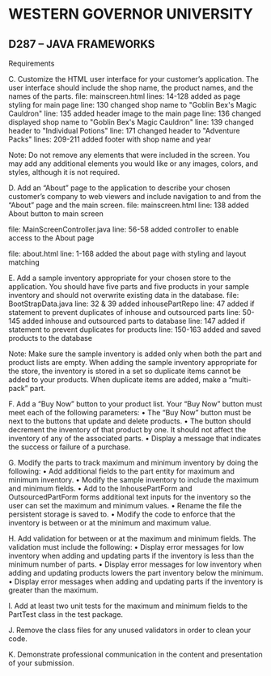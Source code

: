 # WESTERN GOVERNOR UNIVERSITY 
## D287 – JAVA FRAMEWORKS
Requirements

C.  Customize the HTML user interface for your customer’s application. The user interface should include the shop name, the product names, and the names of the parts.
file: mainscreen.html
lines: 14-128 added as page styling for main page
line: 130 changed shop name to "Goblin Bex's Magic Cauldron"
line: 135 added header image to the main page
line: 136 changed displayed shop name to "Goblin Bex's Magic Cauldron"
line: 139 changed header to "Individual Potions"
line: 171 changed header to "Adventure Packs"
lines: 209-211 added footer with shop name and year

Note: Do not remove any elements that were included in the screen. You may add any additional elements you would like or any images, colors, and styles, although it is not required.

D.  Add an “About” page to the application to describe your chosen customer’s company to web viewers and include navigation to and from the “About” page and the main screen.
file: mainscreen.html
line: 138 added About button to main screen

file: MainScreenController.java
line: 56-58 added controller to enable access to the About page

file: about.html
line: 1-168 added the about page with styling and layout matching

E.  Add a sample inventory appropriate for your chosen store to the application. You should have five parts and five products in your sample inventory and should not overwrite existing data in the database.
file: BootStrapData.java
line: 32 & 39 added inhousePartRepo
line: 47 added if statement to prevent duplicates of inhouse and outsourced parts
line: 50-145 added inhouse and outsourced parts to database
line: 147 added if statement to prevent duplicates for products
line: 150-163 added and saved products to the database

Note: Make sure the sample inventory is added only when both the part and product lists are empty. When adding the sample inventory appropriate for the store, the inventory is stored in a set so duplicate items cannot be added to your products. When duplicate items are added, make a “multi-pack” part.

F.  Add a “Buy Now” button to your product list. Your “Buy Now” button must meet each of the following parameters:
•  The “Buy Now” button must be next to the buttons that update and delete products.
•  The button should decrement the inventory of that product by one. It should not affect the inventory of any of the associated parts.
•  Display a message that indicates the success or failure of a purchase.

G.  Modify the parts to track maximum and minimum inventory by doing the following:
•  Add additional fields to the part entity for maximum and minimum inventory.
•  Modify the sample inventory to include the maximum and minimum fields.
•  Add to the InhousePartForm and OutsourcedPartForm forms additional text inputs for the inventory so the user can set the maximum and minimum values.
•  Rename the file the persistent storage is saved to.
•  Modify the code to enforce that the inventory is between or at the minimum and maximum value.

H.  Add validation for between or at the maximum and minimum fields. The validation must include the following:
•  Display error messages for low inventory when adding and updating parts if the inventory is less than the minimum number of parts.
•  Display error messages for low inventory when adding and updating products lowers the part inventory below the minimum.
•  Display error messages when adding and updating parts if the inventory is greater than the maximum.

I.  Add at least two unit tests for the maximum and minimum fields to the PartTest class in the test package.

J.  Remove the class files for any unused validators in order to clean your code.

K.  Demonstrate professional communication in the content and presentation of your submission.
